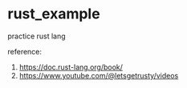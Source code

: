 # rust_example
practice rust lang

reference:
1. https://doc.rust-lang.org/book/
2. https://www.youtube.com/@letsgetrusty/videos